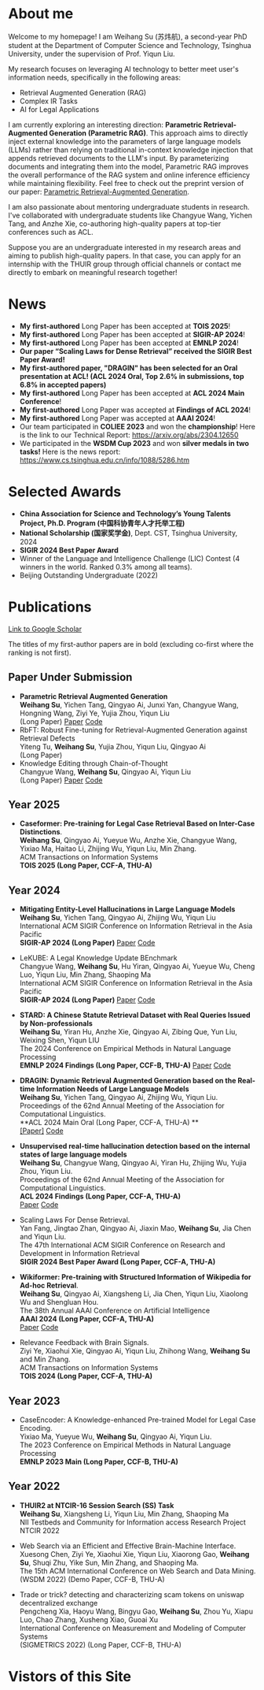 # About me

Welcome to my homepage! I am Weihang Su (苏炜航), a second-year PhD student at the Department of Computer Science and Technology, Tsinghua University, under the supervision of Prof. Yiqun Liu. 

My research focuses on leveraging AI technology to better meet user's information needs, specifically in the following areas:

- Retrieval Augmented Generation (RAG)
- Complex IR Tasks
- AI for Legal Applications



I am currently exploring an interesting direction: **Parametric Retrieval-Augmented Generation (Parametric RAG)**. This approach aims to directly inject external knowledge into the parameters of large language models (LLMs) rather than relying on traditional in-context knowledge injection that appends retrieved documents to the LLM's input. By parameterizing documents and integrating them into the model, Parametric RAG improves the overall performance of the RAG system and online inference efficiency while maintaining flexibility. Feel free to check out the preprint version of our paper: [Parametric Retrieval-Augmented Generation](https://arxiv.org/abs/2501.15915).



I am also passionate about mentoring undergraduate students in research. I've collaborated with undergraduate students like Changyue Wang, Yichen Tang, and Anzhe Xie, co-authoring high-quality papers at top-tier conferences such as ACL. 

Suppose you are an undergraduate interested in my research areas and aiming to publish high-quality papers. In that case, you can apply for an internship with the THUIR group through official channels or contact me directly to embark on meaningful research together!



# News

- **My** **first-authored** Long Paper has been accepted at **TOIS 2025**! 
- **My** **first-authored** Long Paper has been accepted at **SIGIR-AP 2024**! 
- **My** **first-authored** Long Paper has been accepted at **EMNLP 2024**! 
- **Our paper “Scaling Laws for Dense Retrieval” received the SIGIR Best Paper Award!**
- **My first-authored paper, "DRAGIN" has been selected for an Oral presentation at ACL! (ACL 2024 Oral, Top 2.6% in submissions, top 6.8% in accepted papers)**
- **My** **first-authored** Long Paper has been accepted at **ACL 2024 Main Conference**! 
- **My** **first-authored** Long Paper was accepted at **Findings of ACL 2024**! 
- **My** **first-authored** Long Paper was accepted at **AAAI 2024**!
- Our team participated in **COLIEE 2023** and won the **championship**! Here is the link to our Technical Report: https://arxiv.org/abs/2304.12650
- We participated in the **WSDM Cup 2023** and won **silver medals in two tasks!** Here is the news report: https://www.cs.tsinghua.edu.cn/info/1088/5286.htm





# Selected Awards

- **China Association for Science and Technology’s Young Talents Project, Ph.D. Program (中国科协青年人才托举工程)** 
- **National Scholarship (国家奖学金)**, Dept. CST, Tsinghua University, 2024
- **SIGIR 2024 Best Paper Award**
- Winner of the Language and Intelligence Challenge (LIC) Contest (4 winners in the world. Ranked 0.3% among all teams). 
- Beijing Outstanding Undergraduate (2022)





# Publications

[Link to Google Scholar](https://scholar.google.com.hk/citations?hl=zh-CN&user=xEJc8cgAAAAJ)<br/>

The titles of my first-author papers are in bold (excluding co-first where the ranking is not first).



## **Paper Under Submission**

- **Parametric Retrieval Augmented Generation**<br/>**Weihang Su**, Yichen Tang, Qingyao Ai, Junxi Yan, Changyue Wang, Hongning Wang, Ziyi Ye, Yujia Zhou, Yiqun Liu<br/>(Long Paper) [Paper](https://arxiv.org/abs/2501.15915) [Code](https://github.com/oneal2000/PRAG/tree/main) 
- RbFT: Robust Fine-tuning for Retrieval-Augmented Generation against Retrieval Defects<br/>Yiteng Tu, **Weihang Su**, Yujia Zhou, Yiqun Liu, Qingyao Ai
  <br/>(Long Paper) 
- Knowledge Editing through Chain-of-Thought<br/>Changyue Wang, **Weihang Su**, Qingyao Ai, Yiqun Liu<br/>(Long Paper) [Paper](https://arxiv.org/abs/2412.17727) [Code](https://github.com/bebr2/EditCoT) 





## Year 2025

- **Caseformer: Pre-training for Legal Case Retrieval Based on Inter-Case Distinctions**. <br/>**Weihang Su**, Qingyao Ai, Yueyue Wu, Anzhe Xie, Changyue Wang, Yixiao Ma, Haitao Li, Zhijing Wu, Yiqun Liu, Min Zhang.<br/>ACM Transactions on Information Systems<br/>**TOIS 2025 (Long Paper, CCF-A, THU-A)**




## **Year 2024**

- **Mitigating Entity-Level Hallucinations in Large Language Models**<br/>**Weihang Su**, Yichen Tang, Qingyao Ai, Zhijing Wu, Yiqun Liu<br/>International ACM SIGIR Conference on Information Retrieval in the Asia Pacific<br/>**SIGIR-AP 2024 (Long Paper)** [Paper](https://arxiv.org/abs/2407.09417) [Code](https://github.com/oneal2000/EntityHallucination)





- LeKUBE: A Legal Knowledge Update BEnchmark<br/>Changyue Wang, **Weihang Su**, Hu Yiran, Qingyao Ai, Yueyue Wu, Cheng Luo, Yiqun Liu, Min Zhang, Shaoping Ma<br/>International ACM SIGIR Conference on Information Retrieval in the Asia Pacific<br/>**SIGIR-AP 2024 (Long Paper)** [Paper](https://arxiv.org/abs/2407.09417) [Code](https://github.com/oneal2000/EntityHallucination)





- **STARD: A Chinese Statute Retrieval Dataset with Real Queries Issued by Non-professionals**<br/>**Weihang Su**, Yiran Hu, Anzhe Xie, Qingyao Ai, Zibing Que, Yun Liu, Weixing Shen, Yiqun LIU<br/>The 2024 Conference on Empirical Methods in Natural Language Processing <br/>**EMNLP 2024 Findings (Long Paper, CCF-B, THU-A)**  [Paper](https://arxiv.org/abs/2406.15313) [Code](https://github.com/oneal2000/STARD/tree/main)



- **DRAGIN: Dynamic Retrieval Augmented Generation based on the Real-time Information Needs of Large Language Models**<br/>**Weihang Su**, Yichen Tang, Qingyao Ai, Zhijing Wu, Yiqun Liu. <br/>Proceedings of the 62nd Annual Meeting of the Association for Computational Linguistics. <br/> **ACL 2024 Main Oral (Long Paper, CCF-A, THU-A) ** <br/>[[Paper]](https://arxiv.org/abs/2403.10081) [Code](https://github.com/oneal2000/DRAGIN/tree/main)

 

- **Unsupervised real-time hallucination detection based on the internal states of large language models**<br/>**Weihang Su**, Changyue Wang, Qingyao Ai, Yiran Hu, Zhijing Wu, Yujia Zhou, Yiqun Liu. <br/>Proceedings of the 62nd Annual Meeting of the Association for Computational Linguistics. <br/>**ACL 2024 Findings (Long Paper, CCF-A, THU-A)**<br/>[Paper](https://arxiv.org/abs/2403.06448) [Code](https://github.com/oneal2000/MIND/tree/main)

 

- Scaling Laws For Dense Retrieval. <br/>Yan Fang, Jingtao Zhan, Qingyao Ai, Jiaxin Mao, **Weihang Su**, Jia Chen and Yiqun Liu. <br/>The 47th International ACM SIGIR Conference on Research and Development in Information Retrieval<br/>**SIGIR 2024 Best Paper Award (Long Paper, CCF-A, THU-A)**

 

- **Wikiformer: Pre-training with Structured Information of Wikipedia for Ad-hoc Retrieval**. <br/>**Weihang Su**, Qingyao Ai, Xiangsheng Li, Jia Chen, Yiqun Liu, Xiaolong Wu and Shengluan Hou. <br/>The 38th Annual AAAI Conference on Artificial Intelligence <br/>**AAAI 2024 (Long Paper, CCF-A, THU-A)**<br/>[Paper](https://ojs.aaai.org/index.php/AAAI/article/view/29869/31516) [Code](https://github.com/oneal2000/Wikiformer)

 

- Relevance Feedback with Brain Signals. <br/>Ziyi Ye, Xiaohui Xie, Qingyao Ai, Yiqun Liu, Zhihong Wang, **Weihang Su** and Min Zhang.<br/>ACM Transactions on Information Systems<br/>**TOIS 2024 (Long Paper, CCF-A, THU-A)**

 

 

## **Year 2023**

- CaseEncoder: A Knowledge-enhanced Pre-trained Model for Legal Case Encoding. <br/>Yixiao Ma, Yueyue Wu, **Weihang Su**, Qingyao Ai, Yiqun Liu. <br/>The 2023 Conference on Empirical Methods in Natural Language Processing <br/>**EMNLP 2023 Main (Long Paper, CCF-B, THU-A)**

 

## **Year 2022**

- **THUIR2 at NTCIR-16 Session Search (SS) Task**<br/>**Weihang Su**, Xiangsheng Li, Yiqun Liu, Min Zhang, Shaoping Ma<br/>NII Testbeds and Community for Information access Research Project <br/>NTCIR 2022

 

- Web Search via an Efficient and Effective Brain-Machine Interface. <br/>Xuesong Chen, Ziyi Ye, Xiaohui Xie, Yiqun Liu, Xiaorong Gao, **Weihang Su**, Shuqi Zhu, Yike Sun, Min Zhang, and Shaoping Ma. <br/>The 15th ACM International Conference on Web Search and Data Mining. <br/>(WSDM 2022) (Demo Paper, CCF-B, THU-A)

 

- Trade or trick? detecting and characterizing scam tokens on uniswap decentralized exchange<br/>Pengcheng Xia, Haoyu Wang, Bingyu Gao, **Weihang Su**, Zhou Yu, Xiapu Luo, Chao Zhang, Xusheng Xiao, Guoai Xu<br/>International Conference on Measurement and Modeling of Computer Systems<br/>(SIGMETRICS 2022) (Long Paper, CCF-B, THU-A)











# Vistors of this Site

<script type="text/javascript" id="clstr_globe" src="//clustrmaps.com/globe.js?d=GSlcQ6thoCo-X_uF8cQHnLjSZ5jzHTVAmn7ERchT880"></script>



<script type="text/javascript" id="clustrmaps" src="//clustrmaps.com/map_v2.js?d=GSlcQ6thoCo-X_uF8cQHnLjSZ5jzHTVAmn7ERchT880&cl=ffffff&w=a"></script>



<script type='text/javascript' id='clustrmaps' src='//cdn.clustrmaps.com/map_v2.js?cl=ffffff&w=a&t=tt&d=GSlcQ6thoCo-X_uF8cQHnLjSZ5jzHTVAmn7ERchT880'></script>